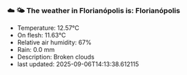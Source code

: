 ### ☁️ 🌤️  The weather in Florianópolis is: Florianópolis

- Temperature: 12.57°C
- On flesh: 11.63°C
- Relative air humidity: 67%
- Rain: 0.0 mm
- Description: Broken clouds
- last updated: 2025-09-06T14:13:38.612115
